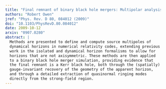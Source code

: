 ```yaml
---
title: "Final remnant of binary black hole mergers: Multipolar analysis"
authors: "Robert Owen"
jref: "Phys. Rev. D 80, 084012 (2009)"
doi: "10.1103/PhysRevD.80.084012"
date: 2009-10-12
arxiv: "0907.0280"
abstract: |
  Methods are presented to define and compute source multipoles of
  dynamical horizons in numerical relativity codes, extending previous
  work in the isolated and dynamical horizon formalisms to allow for
  horizons that are not axisymmetric. These methods are then applied
  to a binary black hole merger simulation, providing evidence that
  the final remnant is a Kerr black hole, both through the (spatially)
  gauge-invariant recovery of the geometry of the apparent horizon,
  and through a detailed extraction of quasinormal ringing modes
  directly from the strong-field region.
---
```

